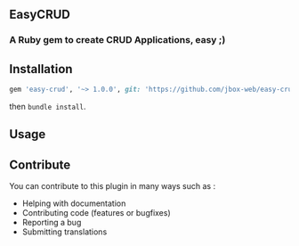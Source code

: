## EasyCRUD

### A Ruby gem to create CRUD Applications, easy ;)

## Installation

```ruby
gem 'easy-crud', '~> 1.0.0', git: 'https://github.com/jbox-web/easy-crud.git', tag: '1.0.0'
```

then `bundle install`.

## Usage


## Contribute

You can contribute to this plugin in many ways such as :
* Helping with documentation
* Contributing code (features or bugfixes)
* Reporting a bug
* Submitting translations
